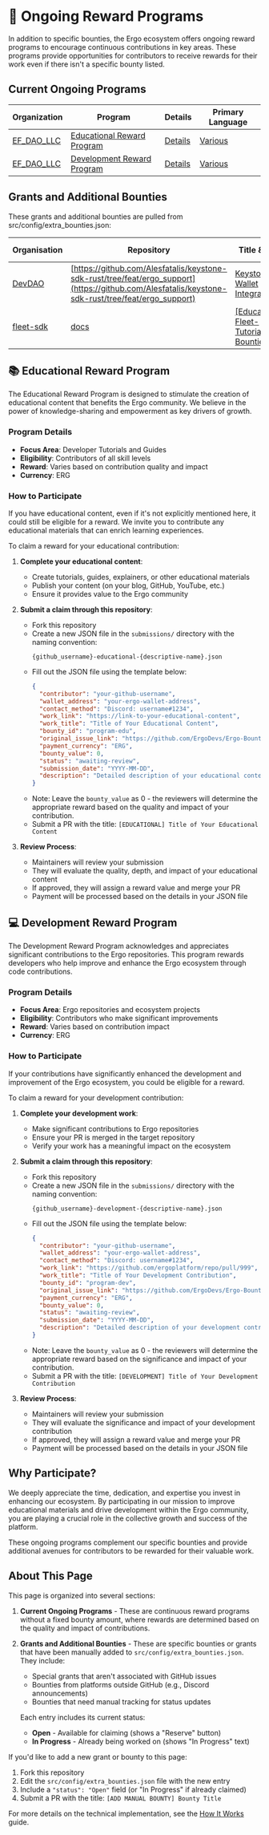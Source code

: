 # 🔄 Ongoing Reward Programs

In addition to specific bounties, the Ergo ecosystem offers ongoing reward programs to encourage continuous contributions in key areas. These programs provide opportunities for contributors to receive rewards for their work even if there isn't a specific bounty listed.

## Current Ongoing Programs

<!-- BEGIN_ONGOING_PROGRAMS_TABLE -->
| Organization | Program | Details | Primary Language |
|-------------|---------|---------|------------------|
| [EF_DAO_LLC](by_org/ef_dao_llc.md) | [Educational Reward Program](#-educational-reward-program) | [Details](#-educational-reward-program) | [Various](by_language/various.md) |
| [EF_DAO_LLC](by_org/ef_dao_llc.md) | [Development Reward Program](#-development-reward-program) | [Details](#-development-reward-program) | [Various](by_language/various.md) |

<!-- END_ONGOING_PROGRAMS_TABLE -->

## Grants and Additional Bounties

<!-- BEGIN_ACTIVE_BOUNTIES_TABLE -->
These grants and additional bounties are pulled from src/config/extra_bounties.json:

|Organisation|Repository|Title & Link|Bounty Amount|Paid in|Primary Language|Reserve|
|---|---|---|---|---|---|---|
| [DevDAO](by_org/devdao.md) | [https://github.com/Alesfatalis/keystone-sdk-rust/tree/feat/ergo_support](https://github.com/Alesfatalis/keystone-sdk-rust/tree/feat/ergo_support) | [Keystone Wallet Integration](https://discord.com/channels/668903786361651200/669989266478202917/1344310506277830697) | 3000  | [ERG](by_currency/erg.md) | [Rust](by_language/rust.md) | <kbd>In Progress</kbd> |
| [fleet-sdk](by_org/fleet-sdk.md) | [docs](https://github.com/fleet-sdk/docs) | [[Educational] Fleet-Tutorial + Bounties](https://github.com/fleet-sdk/docs/issues/8) | 775 (967.97 ERG) | [SigUSD](by_currency/sigusd.md) | [Various](by_language/various.md) | [<kbd>Reserve</kbd>](https://github.com/ErgoDevs/Ergo-Bounties/new/main?filename=submissions/fleet-sdk-docs-8.json&value=%7B%0A%20%20%22contributor%22%3A%20%22YOUR_GITHUB_USERNAME%22%2C%0A%20%20%22wallet_address%22%3A%20%22YOUR_WALLET_ADDRESS%22%2C%0A%20%20%22contact_method%22%3A%20%22YOUR_CONTACT_INFO%22%2C%0A%20%20%22work_link%22%3A%20%22%22%2C%0A%20%20%22work_title%22%3A%20%22%5BEducational%5D%20Fleet-Tutorial%20%2B%20Bounties%22%2C%0A%20%20%22bounty_id%22%3A%20%22fleet-sdk/docs%238%22%2C%0A%20%20%22original_issue_link%22%3A%20%22https%3A//github.com/fleet-sdk/docs/issues/8%22%2C%0A%20%20%22payment_currency%22%3A%20%22SigUSD%22%2C%0A%20%20%22bounty_value%22%3A%20775.0%2C%0A%20%20%22status%22%3A%20%22in-progress%22%2C%0A%20%20%22submission_date%22%3A%20%22%22%2C%0A%20%20%22expected_completion%22%3A%20%22YYYY-MM-DD%22%2C%0A%20%20%22description%22%3A%20%22I%20am%20working%20on%20this%20bounty%22%2C%0A%20%20%22review_notes%22%3A%20%22%22%2C%0A%20%20%22payment_tx_id%22%3A%20%22%22%2C%0A%20%20%22payment_date%22%3A%20%22%22%0A%7D&message=Claim%20Bounty%20fleet-sdk/docs%238&description=I%20want%20to%20claim%20this%20bounty%20posted%20by%20fleet-sdk.%0A%0ABounty:%20%5BEducational%5D%20Fleet-Tutorial%20%2B%20Bounties) |

<!-- END_ACTIVE_BOUNTIES_TABLE -->


## 📚 Educational Reward Program

The Educational Reward Program is designed to stimulate the creation of educational content that benefits the Ergo community. We believe in the power of knowledge-sharing and empowerment as key drivers of growth.

### Program Details

- **Focus Area**: Developer Tutorials and Guides
- **Eligibility**: Contributors of all skill levels
- **Reward**: Varies based on contribution quality and impact
- **Currency**: ERG

### How to Participate

If you have educational content, even if it's not explicitly mentioned here, it could still be eligible for a reward. We invite you to contribute any educational materials that can enrich learning experiences.

To claim a reward for your educational contribution:

1. **Complete your educational content**:
   - Create tutorials, guides, explainers, or other educational materials
   - Publish your content (on your blog, GitHub, YouTube, etc.)
   - Ensure it provides value to the Ergo community

2. **Submit a claim through this repository**:
   - Fork this repository
   - Create a new JSON file in the `submissions/` directory with the naming convention:
     ```
     {github_username}-educational-{descriptive-name}.json
     ```
   - Fill out the JSON file using the template below:
     ```json
     {
       "contributor": "your-github-username",
       "wallet_address": "your-ergo-wallet-address",
       "contact_method": "Discord: username#1234",
       "work_link": "https://link-to-your-educational-content",
       "work_title": "Title of Your Educational Content",
       "bounty_id": "program-edu",
       "original_issue_link": "https://github.com/ErgoDevs/Ergo-Bounties/blob/main/docs/ongoing-programs.md",
       "payment_currency": "ERG",
       "bounty_value": 0,
       "status": "awaiting-review",
       "submission_date": "YYYY-MM-DD",
       "description": "Detailed description of your educational content and its value to the Ergo community."
     }
     ```
   - Note: Leave the `bounty_value` as 0 - the reviewers will determine the appropriate reward based on the quality and impact of your contribution.
   - Submit a PR with the title: `[EDUCATIONAL] Title of Your Educational Content`

3. **Review Process**:
   - Maintainers will review your submission
   - They will evaluate the quality, depth, and impact of your educational content
   - If approved, they will assign a reward value and merge your PR
   - Payment will be processed based on the details in your JSON file

## 💻 Development Reward Program

The Development Reward Program acknowledges and appreciates significant contributions to the Ergo repositories. This program rewards developers who help improve and enhance the Ergo ecosystem through code contributions.

### Program Details

- **Focus Area**: Ergo repositories and ecosystem projects
- **Eligibility**: Contributors who make significant improvements
- **Reward**: Varies based on contribution impact
- **Currency**: ERG

### How to Participate

If your contributions have significantly enhanced the development and improvement of the Ergo ecosystem, you could be eligible for a reward.

To claim a reward for your development contribution:

1. **Complete your development work**:
   - Make significant contributions to Ergo repositories
   - Ensure your PR is merged in the target repository
   - Verify your work has a meaningful impact on the ecosystem

2. **Submit a claim through this repository**:
   - Fork this repository
   - Create a new JSON file in the `submissions/` directory with the naming convention:
     ```
     {github_username}-development-{descriptive-name}.json
     ```
   - Fill out the JSON file using the template below:
     ```json
     {
       "contributor": "your-github-username",
       "wallet_address": "your-ergo-wallet-address",
       "contact_method": "Discord: username#1234",
       "work_link": "https://github.com/ergoplatform/repo/pull/999",
       "work_title": "Title of Your Development Contribution",
       "bounty_id": "program-dev",
       "original_issue_link": "https://github.com/ErgoDevs/Ergo-Bounties/blob/main/docs/ongoing-programs.md",
       "payment_currency": "ERG",
       "bounty_value": 0,
       "status": "awaiting-review",
       "submission_date": "YYYY-MM-DD",
       "description": "Detailed description of your development contribution, its impact, and why it deserves a reward."
     }
     ```
   - Note: Leave the `bounty_value` as 0 - the reviewers will determine the appropriate reward based on the significance and impact of your contribution.
   - Submit a PR with the title: `[DEVELOPMENT] Title of Your Development Contribution`

3. **Review Process**:
   - Maintainers will review your submission
   - They will evaluate the significance and impact of your development contribution
   - If approved, they will assign a reward value and merge your PR
   - Payment will be processed based on the details in your JSON file

## Why Participate?

We deeply appreciate the time, dedication, and expertise you invest in enhancing our ecosystem. By participating in our mission to improve educational materials and drive development within the Ergo community, you are playing a crucial role in the collective growth and success of the platform.

These ongoing programs complement our specific bounties and provide additional avenues for contributors to be rewarded for their valuable work.

## About This Page

This page is organized into several sections:

1. **Current Ongoing Programs** - These are continuous reward programs without a fixed bounty amount, where rewards are determined based on the quality and impact of contributions.

2. **Grants and Additional Bounties** - These are specific bounties or grants that have been manually added to `src/config/extra_bounties.json`. They include:
   - Special grants that aren't associated with GitHub issues
   - Bounties from platforms outside GitHub (e.g., Discord announcements)
   - Bounties that need manual tracking for status updates

   Each entry includes its current status:
   - **Open** - Available for claiming (shows a "Reserve" button)
   - **In Progress** - Already being worked on (shows "In Progress" text)

If you'd like to add a new grant or bounty to this page:

1. Fork this repository
2. Edit the `src/config/extra_bounties.json` file with the new entry
3. Include a `"status": "Open"` field (or "In Progress" if already claimed)
4. Submit a PR with the title: `[ADD MANUAL BOUNTY] Bounty Title`

For more details on the technical implementation, see the [How It Works](/docs/how-it-works.md#adding-manual-bounties-and-grants) guide.
